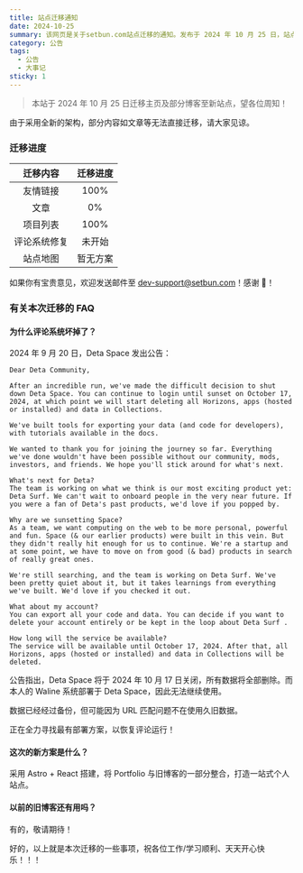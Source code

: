 ```yaml
---
title: 站点迁移通知
date: 2024-10-25
summary: 该网页是关于setbun.com站点迁移的通知。发布于 2024 年 10 月 25 日，站点已迁移主页及部分博客至新站点，采用全新架构，部分内容无法直接迁移。迁移进度方面，友情链接和项目列表已 100% 完成，文章为 0%，评论系统修复未开始，站点地图暂无方案。若有意见可发邮件至dev-support@setbun.com。还介绍了评论系统坏掉是因为其基于的 Deta Space 将于 2024 年 10 月 17 日关闭，数据将被删除，虽已备份但可能因 URL 匹配问题无法使用旧数据，正在寻找部署方案恢复评论。新方案是采用 Astro + React 搭建，整合 Portfolio 与旧博客一部分打造一站式个人站点，旧博客仍有用。
category: 公告
tags:
  - 公告
  - 大事记
sticky: 1
---
```


> 本站于 2024 年 10 月 25 日迁移主页及部分博客至新站点，望各位周知！

由于采用全新的架构，部分内容如文章等无法直接迁移，请大家见谅。

### 迁移进度

| 迁移内容 | 迁移进度 |
| :---: | :---: |
| 友情链接 | 100% |
| 文章 | 0% |
| 项目列表 | 100% |
| 评论系统修复 | 未开始 |
| 站点地图 | 暂无方案 |

如果你有宝贵意见，欢迎发送邮件至 [dev-support@setbun.com](mailto:dev-support@setbun.com)！感谢 🙏！

### 有关本次迁移的 FAQ

#### 为什么评论系统坏掉了？

2024 年 9 月 20 日，Deta Space 发出公告：

```plaintext
Dear Deta Community,

After an incredible run, we've made the difficult decision to shut down Deta Space. You can continue to login until sunset on October 17, 2024, at which point we will start deleting all Horizons, apps (hosted or installed) and data in Collections.

We've built tools for exporting your data (and code for developers), with tutorials available in the docs.

We wanted to thank you for joining the journey so far. Everything we've done wouldn't have been possible without our community, mods, investors, and friends. We hope you'll stick around for what's next.

What's next for Deta?
The team is working on what we think is our most exciting product yet: Deta Surf. We can't wait to onboard people in the very near future. If you were a fan of Deta's past products, we'd love if you popped by.

Why are we sunsetting Space?
As a team, we want computing on the web to be more personal, powerful and fun. Space (& our earlier products) were built in this vein. But they didn't really hit enough for us to continue. We're a startup and at some point, we have to move on from good (& bad) products in search of really great ones.

We're still searching, and the team is working on Deta Surf. We've been pretty quiet about it, but it takes learnings from everything we've built. We'd love if you checked it out.

What about my account?
You can export all your code and data. You can decide if you want to delete your account entirely or be kept in the loop about Deta Surf .

How long will the service be available?
The service will be available until October 17, 2024. After that, all Horizons, apps (hosted or installed) and data in Collections will be deleted.
```

公告指出，Deta Space 将于 2024 年 10 月 17 日关闭，所有数据将全部删除。而本人的 Waline 系统部署于 Deta Space，因此无法继续使用。

数据已经经过备份，但可能因为 URL 匹配问题不在使用久旧数据。

正在全力寻找最有部署方案，以恢复评论运行！

#### 这次的新方案是什么？

采用 Astro + React 搭建，将 Portfolio 与旧博客的一部分整合，打造一站式个人站点。

#### 以前的旧博客还有用吗？

有的，敬请期待！

好的，以上就是本次迁移的一些事项，祝各位工作/学习顺利、天天开心快乐！！！